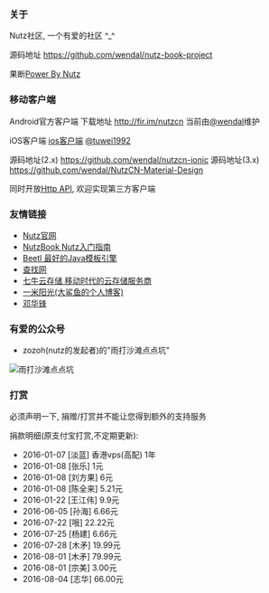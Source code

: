 ### 关于

Nutz社区, 一个有爱的社区 ^_^

源码地址 https://github.com/wendal/nutz-book-project

果断[Power By Nutz](http://www.nutzam.com)

### 移动客户端

Android官方客户端 下载地址 http://fir.im/nutzcn 当前由[@wendal](http://wendal.net)维护

iOS客户端 [ios客户端](https://itunes.apple.com/us/app/nutz-she-qu/id1082195150) [@tuwei1992](https://github.com/TuWei1992/NutzCommunity)

源码地址(2.x) https://github.com/wendal/nutzcn-ionic
源码地址(3.x) https://github.com/wendal/NutzCN-Material-Design

同时开放[Http API](https://nutz.cn/apidocs/), 欢迎实现第三方客户端

### 友情链接

* [Nutz官网](http://www.nutzam.com)
* [NutzBook Nutz入门指南](http://nutzbook.wendal.net)
* [Beetl 最好的Java模板引擎](http://ibeetl.com/)
* [查找网](http://www.chazhao.me)
* [七牛云存储 移动时代的云存储服务商](http://www.qiniu.com/)
* [一米阳光(大鲨鱼的个人博客)](http://www.wizzer.cn/)
* [邓华锋](http://www.denghuafeng.com/)

### 有爱的公众号

* zozoh(nutz的发起者)的"雨打沙滩点点坑"

![雨打沙滩点点坑](/rs/images/zozoh_mp.jpg)

### 打赏

必须声明一下, 捐赠/打赏并不能让您得到额外的支持服务

捐款明细(原支付宝打赏,不定期更新):

* 2016-01-07 [淡蓝] 香港vps(高配) 1年
* 2016-01-08 [张乐] 1元
* 2016-01-08 [刘方果] 6元
* 2016-01-08 [陈全来] 5.21元
* 2016-01-22 [王江伟] 9.9元
* 2016-06-05 [孙海] 6.66元
* 2016-07-22 [哦] 22.22元
* 2016-07-25 [杨建] 6.66元
* 2016-07-28 [木矛] 19.99元
* 2016-08-01 [木矛] 79.99元
* 2016-08-01 [宗美] 3.00元
* 2016-08-04 [志华] 66.00元

